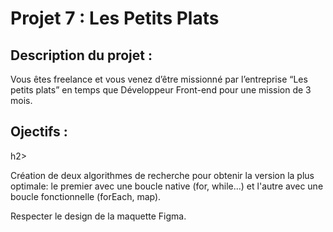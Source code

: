 <h1>Projet 7 : Les Petits Plats</h1>

<h2>Description du projet :</h2>

Vous êtes freelance et vous venez d’être missionné par l’entreprise “Les petits plats” en temps que Développeur Front-end pour une mission de 3 mois. 

<h2>Ojectifs :</h2>h2>

Création de deux algorithmes de recherche pour obtenir la version la plus optimale:
le premier avec une boucle native (for, while...) et l'autre avec une boucle fonctionnelle (forEach, map).

Respecter le design de la maquette Figma.

  
